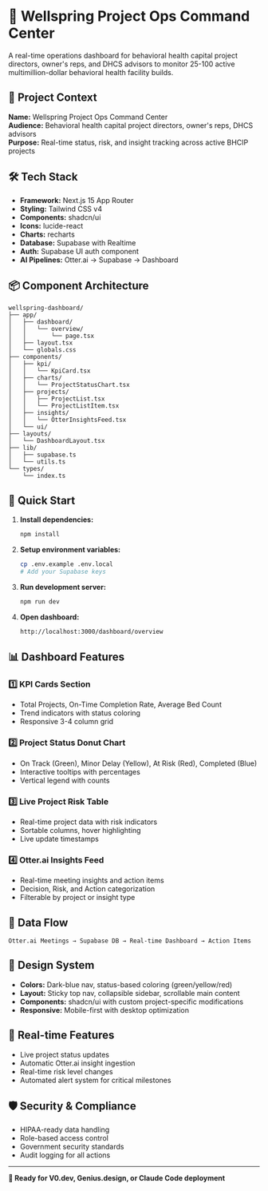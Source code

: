 # 🚀 Wellspring Project Ops Command Center

A real-time operations dashboard for behavioral health capital project
directors, owner's reps, and DHCS advisors to monitor 25-100 active
multimillion-dollar behavioral health facility builds.

## 🎯 Project Context

**Name:** Wellspring Project Ops Command Center\
**Audience:** Behavioral health capital project directors, owner's reps, DHCS
advisors\
**Purpose:** Real-time status, risk, and insight tracking across active BHCIP
projects

## 🛠️ Tech Stack

- **Framework:** Next.js 15 App Router
- **Styling:** Tailwind CSS v4
- **Components:** shadcn/ui
- **Icons:** lucide-react
- **Charts:** recharts
- **Database:** Supabase with Realtime
- **Auth:** Supabase UI auth component
- **AI Pipelines:** Otter.ai → Supabase → Dashboard

## 📦 Component Architecture

```
wellspring-dashboard/
├── app/
│   ├── dashboard/
│   │   └── overview/
│   │       └── page.tsx
│   ├── layout.tsx
│   └── globals.css
├── components/
│   ├── kpi/
│   │   └── KpiCard.tsx
│   ├── charts/
│   │   └── ProjectStatusChart.tsx
│   ├── projects/
│   │   ├── ProjectList.tsx
│   │   └── ProjectListItem.tsx
│   ├── insights/
│   │   └── OtterInsightsFeed.tsx
│   └── ui/
├── layouts/
│   └── DashboardLayout.tsx
├── lib/
│   ├── supabase.ts
│   └── utils.ts
└── types/
    └── index.ts
```

## 🚀 Quick Start

1. **Install dependencies:**
   ```bash
   npm install
   ```

2. **Setup environment variables:**
   ```bash
   cp .env.example .env.local
   # Add your Supabase keys
   ```

3. **Run development server:**
   ```bash
   npm run dev
   ```

4. **Open dashboard:**
   ```
   http://localhost:3000/dashboard/overview
   ```

## 📊 Dashboard Features

### 1️⃣ KPI Cards Section

- Total Projects, On-Time Completion Rate, Average Bed Count
- Trend indicators with status coloring
- Responsive 3-4 column grid

### 2️⃣ Project Status Donut Chart

- On Track (Green), Minor Delay (Yellow), At Risk (Red), Completed (Blue)
- Interactive tooltips with percentages
- Vertical legend with counts

### 3️⃣ Live Project Risk Table

- Real-time project data with risk indicators
- Sortable columns, hover highlighting
- Live update timestamps

### 4️⃣ Otter.ai Insights Feed

- Real-time meeting insights and action items
- Decision, Risk, and Action categorization
- Filterable by project or insight type

## 🔄 Data Flow

```
Otter.ai Meetings → Supabase DB → Real-time Dashboard → Action Items
```

## 🎨 Design System

- **Colors:** Dark-blue nav, status-based coloring (green/yellow/red)
- **Layout:** Sticky top nav, collapsible sidebar, scrollable main content
- **Components:** shadcn/ui with custom project-specific modifications
- **Responsive:** Mobile-first with desktop optimization

## 📡 Real-time Features

- Live project status updates
- Automatic Otter.ai insight ingestion
- Real-time risk level changes
- Automated alert system for critical milestones

## 🛡️ Security & Compliance

- HIPAA-ready data handling
- Role-based access control
- Government security standards
- Audit logging for all actions

---

**🎯 Ready for V0.dev, Genius.design, or Claude Code deployment**
